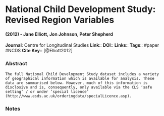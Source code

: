 # National Child Development Study: Revised Region Variables
#### (2012) - Jane Elliott, Jon Johnson, Peter Shepherd
**Journal**: Centre for Longitudinal Studies
**Link**:: 
**DOI**:: 
**Links**:: 
**Tags**:: #paper #NCDS 
**Cite Key**:: [@Elliott2012]

### Abstract

```
The full National Child Development Study dataset includes a variety of geographical information which is available for analysis. These data are summarised below. However, much of this information is disclosive and is, consequently, only available via the CLS ‘safe setting’ / or under ’special licence’ (http://www.esds.ac.uk/orderingdata/specialLicence.asp).
```

### Notes

